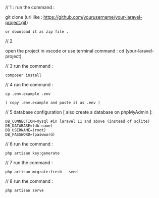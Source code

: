 // 1 : run the command :


git clone (url like : https://github.com/yourusername/your-laravel-project.git)

    or download it as zip file .
    
// 2

open the project in vscode
    or use terminal command : cd (your-laravel-project)

// 3 run the command :  
    
    composer install

// 4 run the command :

    cp .env.example .env

    ( copy .env.example and paste it as .env ) 

// 5 database configuration [ also create a database on phpMyAdmin ]:
   
    DB_CONNECTION=mysql #in laravel 11 and above (instead of sqlite)
    DB_DATABASE=(db-name)
    DB_USERNAME=(root)
    DB_PASSWORD=(paswword)

// 6 run the command :

    php artisan key:generate

// 7 run the command :

    php artisan migrate:fresh --seed

// 8 run the command :

    php artisan serve

